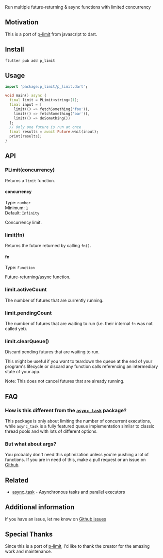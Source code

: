 Run multiple future-returning & async functions with limited concurrency

## Motivation

This is a port of [p-limit](https://www.npmjs.com/package/p-limit) from javascript to dart.

## Install

```
flutter pub add p_limit
```


## Usage

```dart
import 'package:p_limit/p_limit.dart';

void main() async {
  final limit = PLimit<string>(1);
  final input = [
    limit(() => fetchSomething('foo')),
    limit(() => fetchSomething('bar')),
    limit(() => doSomething())
  ];
  // Only one future is run at once
  final results = await Future.wait(input);
  print(results);
}

```

## API

### PLimit(concurrency)

Returns a `limit` function.

#### concurrency

Type: `number`\
Minimum: `1`\
Default: `Infinity`

Concurrency limit.

### limit(fn)

Returns the future returned by calling `fn()`.

#### fn

Type: `Function`

Future-returning/async function.

### limit.activeCount

The number of futures that are currently running.

### limit.pendingCount

The number of futures that are waiting to run (i.e. their internal `fn` was not called yet).

### limit.clearQueue()

Discard pending futures that are waiting to run.

This might be useful if you want to teardown the queue at the end of your program's lifecycle or discard any function calls referencing an intermediary state of your app.

Note: This does not cancel futures that are already running.

## FAQ

### How is this different from the [`async_task`](https://github.com/eneural-net/async_task) package?

This package is only about limiting the number of concurrent executions, while `async_task` is a fully featured queue implementation similar to classic thread pools and with lots of different options.

### But what about args?

You probably don't need this optimization unless you're pushing a lot of functions. If you are in need of this, make a pull request or an issue on [Github](https://github.com/hunterwilhelm/p_limit/issues).

## Related

- [async_task](https://github.com/eneural-net/async_task) - Asynchronous tasks and parallel executors

## Additional information

If you have an issue, let me know on [Github issues](https://github.com/hunterwilhelm/p_limit/issues)

## Special Thanks

Since this is a port of [p-limit](https://www.npmjs.com/package/p-limit), I'd like to thank the creator for the amazing work and maintenance. 